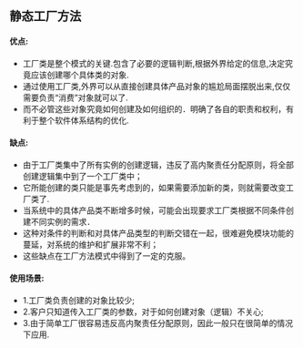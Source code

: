 ## 静态工厂方法

#### 优点:

* 工厂类是整个模式的关键.包含了必要的逻辑判断,根据外界给定的信息,决定究竟应该创建哪个具体类的对象.
* 通过使用工厂类,外界可以从直接创建具体产品对象的尴尬局面摆脱出来,仅仅需要负责“消费”对象就可以了.
* 而不必管这些对象究竟如何创建及如何组织的．明确了各自的职责和权利，有利于整个软件体系结构的优化.

#### 缺点:

* 由于工厂类集中了所有实例的创建逻辑，违反了高内聚责任分配原则，将全部创建逻辑集中到了一个工厂类中；
* 它所能创建的类只能是事先考虑到的，如果需要添加新的类，则就需要改变工厂类了.
* 当系统中的具体产品类不断增多时候，可能会出现要求工厂类根据不同条件创建不同实例的需求．
* 这种对条件的判断和对具体产品类型的判断交错在一起，很难避免模块功能的蔓延，对系统的维护和扩展非常不利；
* 这些缺点在工厂方法模式中得到了一定的克服。

#### 使用场景:

* 1.工厂类负责创建的对象比较少;
* 2.客户只知道传入工厂类的参数，对于如何创建对象（逻辑）不关心;
* 3.由于简单工厂很容易违反高内聚责任分配原则，因此一般只在很简单的情况下应用.
